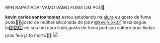 BPN RAPAZIADA! VAMO VAMO FUMA UM POD👺

**kevin carlos santos tomaz**
estou estudando na [alura](https://www.alura.com.br/)
eu gosto de fuma pods🚬💨gosto de mulher siliconada do job✔︎@kevin_xx.01 insta segue la7️⃣7️⃣7️⃣
eu sou um cara lindo,gosto de fuma pod sou soltero pras lindas pras feia ja to morto💍🚫
![](![image](https://github.com/user-attachments/assets/ba516c28-b65b-4052-9545-024c54d5e82a)![])


